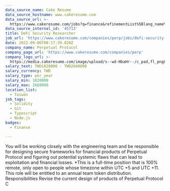 ```yaml
---
data_source_name: Cake Resume
data_source_hostname: www.cakeresume.com
data_source_url: >-
  https://www.cakeresume.com/jobs?q=finance&refinementList%5Blang_name%5D%5B0%5D=English&refinementList%5Bsalary_type%5D=per_year&range%5Bsalary_range%5D%5Bmin%5D=1000000&page=3
data_source_internal_id: '45713'
title: DeFi Security Researcher
job_url: 'https://www.cakeresume.com/companies/perp/jobs/defi-security-researcher'
date: 2022-09-06T08:17:39.828Z
company_name: Perpetual Protocol
company_page_url: 'https://www.cakeresume.com/companies/perp'
company_logo_url: >-
  https://media.cakeresume.com/image/upload/s--wd-HbaHr--/c_pad,fl_png8,h_200,w_200/v1651477310/kfvzuskkjqsynadsggzk.png
salary_text: TWD1820000 - TWD2660000
salary_currency: TWD
salary_type: per_year
salary_min: 1820000
salary_max: 2660000
location_list:
  - Taiwan
job_tags:
  - Solidity
  - Git
  - Typescript
  - Node.js
badges:
  - Finance

---
```


You will be working closely with the engineering team and be responsible for designing secure frameworks for financial products of Perpetual Protocol and figuring out potential systemic flaws that can lead to exploitation and financial losses. *This is a full-time position that is 100% remote, only open to people whose timezone within UTC +5 and UTC +11. This role will be entitled to an annual team token distribution. Responsibilities Revise the current design of products of Perpetual Protocol C